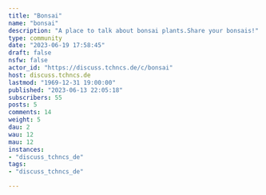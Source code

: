 ```yaml
---
title: "Bonsai" 
name: "bonsai"
description: "A place to talk about bonsai plants.Share your bonsais!"
type: community
date: "2023-06-19 17:58:45"
draft: false
nsfw: false
actor_id: "https://discuss.tchncs.de/c/bonsai"
host: discuss.tchncs.de
lastmod: "1969-12-31 19:00:00"
published: "2023-06-13 22:05:18"
subscribers: 55
posts: 5
comments: 14
weight: 5
dau: 2
wau: 12
mau: 12
instances:
- "discuss_tchncs_de"
tags: 
- "discuss_tchncs_de"

---
```

